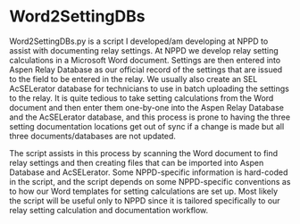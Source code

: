 # Word2SettingDBs #

Word2SettingDBs.py is a script I developed/am developing at NPPD to assist with documenting relay settings. At NPPD we develop relay setting calculations in a Microsoft Word document. Settings are then entered into Aspen Relay Database as our official record of the settings that are issued to the field to be entered in the relay. We usually also create an SEL AcSELerator database for technicians to use in batch uploading the settings to the relay. It is quite tedious to take setting calculations from the Word document and then enter them one-by-one into the Aspen Relay Database and the AcSELerator database, and this process is prone to having the three setting documentation locations get out of sync if a change is made but all three documents/databases are not updated.

The script assists in this process by scanning the Word document to find relay settings and then creating files that can be imported into Aspen Database and AcSELerator. Some NPPD-specific information is hard-coded in the script, and the script depends on some NPPD-specific conventions as to how our Word templates for setting calculations are set up. Most likely the script will be useful only to NPPD since it is tailored specifically to our relay setting calculation and documentation workflow.
